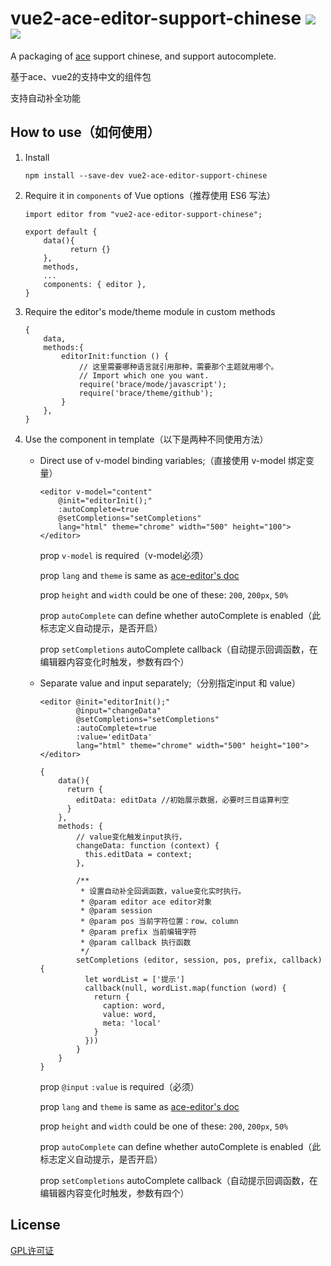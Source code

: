 # vue2-ace-editor-support-chinese ![](https://img.shields.io/badge/vue-v2.0-green.svg) ![](https://img.shields.io/badge/license-GPL%20license-blue.svg)

A packaging of [ace](https://ace.c9.io/) support chinese, and support autocomplete.

基于ace、vue2的支持中文的组件包

支持自动补全功能

## How to use（如何使用）

1. Install

    ```
    npm install --save-dev vue2-ace-editor-support-chinese
    ```
    
2. Require it in `components` of Vue options（推荐使用 ES6 写法）

    ```
    import editor from "vue2-ace-editor-support-chinese";

    export default {
        data(){
              return {}
        },
        methods,
        ...
        components: { editor },
    }
    ```
 
3. Require the editor's mode/theme module in custom methods
    
    ```
    {
        data,
        methods:{
            editorInit:function () {
                // 这里需要哪种语言就引用那种，需要那个主题就用哪个。
                // Import which one you want.
                require('brace/mode/javascript');
                require('brace/theme/github');
            }
        },
    }
    ```
    
4. Use the component in template（以下是两种不同使用方法）

    * Direct use of v-model binding variables;（直接使用 v-model 绑定变量）
        ```
        <editor v-model="content" 
            @init="editorInit();"
            :autoComplete=true
            @setCompletions="setCompletions"
            lang="html" theme="chrome" width="500" height="100"></editor>
        ```
        
        prop `v-model`  is required（v-model必须）
        
        prop `lang` and `theme` is same as [ace-editor's doc](https://github.com/ajaxorg/ace)
        
        prop `height` and `width` could be one of these:  `200`, `200px`, `50%`
        
        prop `autoComplete` can define whether autoComplete is enabled（此标志定义自动提示，是否开启）
        
        prop `setCompletions` autoComplete callback（自动提示回调函数，在编辑器内容变化时触发，参数有四个） 
    
    * Separate value and input separately;（分别指定input 和 value）
        ```
        <editor @init="editorInit();" 
                @input="changeData"
                @setCompletions="setCompletions"
                :autoComplete=true 
                :value='editData'
                lang="html" theme="chrome" width="500" height="100"></editor>

        {
            data(){
              return {
                editData: editData //初始展示数据，必要时三目运算判空
              }
            },
            methods: {
                // value变化触发input执行，
                changeData: function (context) {
                  this.editData = context;
                },
              
                /**
                 * 设置自动补全回调函数，value变化实时执行。
                 * @param editor ace editor对象
                 * @param session
                 * @param pos 当前字符位置：row、column
                 * @param prefix 当前编辑字符
                 * @param callback 执行函数
                 */
                setCompletions (editor, session, pos, prefix, callback) {
                  let wordList = ['提示']
                  callback(null, wordList.map(function (word) {
                    return {
                      caption: word,
                      value: word,
                      meta: 'local'
                    }
                  }))
                }
            }
        }
        ```
        
        prop `@input` `:value` is required（必须）
        
        prop `lang` and `theme` is same as [ace-editor's doc](https://github.com/ajaxorg/ace)
        
        prop `height` and `width` could be one of these:  `200`, `200px`, `50%`
        
        prop `autoComplete` can define whether autoComplete is enabled（此标志定义自动提示，是否开启）
        
        prop `setCompletions` autoComplete callback（自动提示回调函数，在编辑器内容变化时触发，参数有四个） 

## License
[GPL许可证](http://www.gnu.org/licenses/gpl.html)